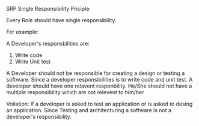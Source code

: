 SRP 
Single Responsibility Priciple:

Every Role should have single responsibility.

For example:

A Developer's responsbilities are:
1. Write code
2. Write Unit test 

A Developer should not be responsible for creating a design or testing a software. Since a developer responsibilities is to write code and unit test.
A developer should have one relavent responbility. He/She should not have a multiple responsibility which are not relevent to him/her

Voilation:
If a developer is asked to test an application or is asked to desing an application. Since Testing and architecturing a software is not a developer's responsibility.



